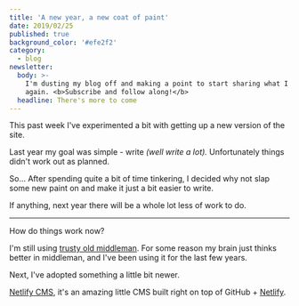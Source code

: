 ```yaml
---
title: 'A new year, a new coat of paint'
date: 2019/02/25
published: true
background_color: '#efe2f2'
category:
  - blog
newsletter:
  body: >-
    I'm dusting my blog off and making a point to start sharing what I know
    again. <b>Subscribe and follow along!</b>
  headline: There's more to come
---
```

This past week I've experimented a bit with getting up a new version of the site.

Last year my goal was simple - write _(well write a lot)._ Unfortunately things didn't work out as planned.

So... After spending quite a bit of time tinkering, I decided why not slap some new paint on and make it just a bit easier to write.

If anything, next year there will be a whole lot less of work to do.

---

How do things work now?

I'm still using [trusty old middleman](https://middlemanapp.com/). For some reason my brain just thinks better in middleman, and I've been using it for the last few years.

Next, I've adopted something a little bit newer.

[Netlify CMS](https://www.netlifycms.org/), it's an amazing little CMS built right on top of GitHub + [Netlify](http://netlify.com).

